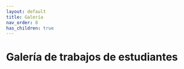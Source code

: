 ```yaml
---
layout: default
title: Galería
nav_order: 8
has_children: true
---
```

# Galería de trabajos de estudiantes




